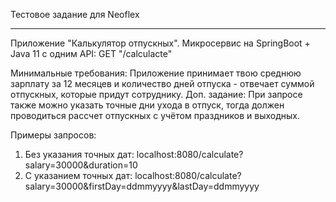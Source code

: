 Тестовое задание для Neoflex

--- 

Приложение "Калькулятор отпускных".
Микросервис на SpringBoot + Java 11 c одним API:
GET "/calculacte"

Минимальные требования: Приложение принимает твою среднюю зарплату за 12 месяцев и количество дней отпуска - отвечает суммой отпускных, которые придут сотруднику.
Доп. задание: При запросе также можно указать точные дни ухода в отпуск, тогда должен проводиться рассчет отпускных с учётом праздников и выходных. 

Примеры запросов:
1. Без указания точных дат: localhost:8080/calculate?salary=30000&duration=10
2. С указанием точных дат:  localhost:8080/calculate?salary=30000&firstDay=ddmmyyyy&lastDay=ddmmyyyy
